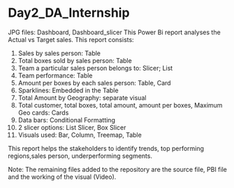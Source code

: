 # Day2_DA_Internship
JPG files: Dashboard, Dashboard_slicer
This Power Bi report analyses the Actual vs Target sales. This report consists:
1. Sales by sales person: Table
2. Total boxes sold by sales person: Table
3. Team a particular sales person belongs to: Slicer; List
4. Team performance: Table
5. Amount per boxes by each sales person: Table, Card
6. Sparklines: Embedded in the Table
7. Total Amount by Geography: separate visual
8. Total customer, total boxes, total amount, amount per boxes, Maximum Geo cards: Cards
9. Data bars: Conditional Formatting
10. 2 slicer options: List Slicer, Box Slicer
11. Visuals used: Bar, Column, Treemap, Table

This report helps the stakeholders to identify trends, top performing regions,sales person, underperforming segments.

Note: The remaining files added to the repository are the source file, PBI file and the working of the visual (Video).
